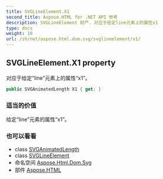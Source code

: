 ```yaml
---
title: SVGLineElement.X1
second_title: Aspose.HTML for .NET API 参考
description: SVGLineElement 财产. 对应于给定line元素上的属性x1
type: docs
weight: 10
url: /zh/net/aspose.html.dom.svg/svglineelement/x1/
---
```

## SVGLineElement.X1 property

对应于给定“line”元素上的属性“x1”。

```csharp
public SVGAnimatedLength X1 { get; }
```

### 适当的价值

给定“line”元素的属性“x1”。

### 也可以看看

* class [SVGAnimatedLength](../../../aspose.html.dom.svg.datatypes/svganimatedlength/)
* class [SVGLineElement](../)
* 命名空间 [Aspose.Html.Dom.Svg](../../svglineelement/)
* 部件 [Aspose.HTML](../../../)


